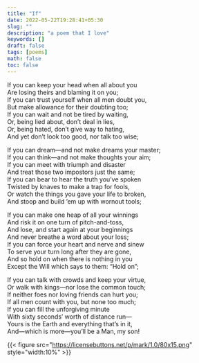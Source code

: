 ```yaml
---
title: "If"
date: 2022-05-22T19:28:41+05:30
slug: ""
description: "a poem that I love"
keywords: []
draft: false
tags: [poems]
math: false
toc: false
---
```

If you can keep your head when all about you\
   Are losing theirs and blaming it on you;\
If you can trust yourself when all men doubt you,\
   But make allowance for their doubting too;\
If you can wait and not be tired by waiting,\
   Or, being lied about, don’t deal in lies,\
Or, being hated, don’t give way to hating,\
   And yet don’t look too good, nor talk too wise;

If you can dream—and not make dreams your master;\
   If you can think—and not make thoughts your aim;\
If you can meet with triumph and disaster\
   And treat those two impostors just the same;\
If you can bear to hear the truth you’ve spoken\
   Twisted by knaves to make a trap for fools,\
Or watch the things you gave your life to broken,\
   And stoop and build ’em up with wornout tools;

If you can make one heap of all your winnings\
   And risk it on one turn of pitch-and-toss,\
And lose, and start again at your beginnings\
   And never breathe a word about your loss;\
If you can force your heart and nerve and sinew\
   To serve your turn long after they are gone,\
And so hold on when there is nothing in you\
   Except the Will which says to them: “Hold on”;

If you can talk with crowds and keep your virtue,\
   Or walk with kings—nor lose the common touch;\
If neither foes nor loving friends can hurt you;\
   If all men count with you, but none too much;\
If you can fill the unforgiving minute\
With sixty seconds’ worth of distance run—\
   Yours is the Earth and everything that’s in it,\
And—which is more—you’ll be a Man, my son!



{{< figure src="https://licensebuttons.net/p/mark/1.0/80x15.png" style="width:10%" >}}